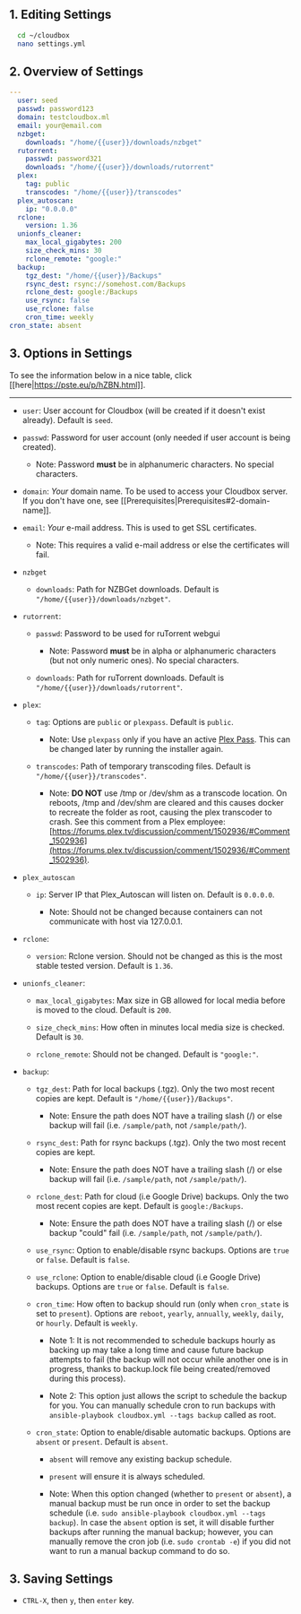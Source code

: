 ## 1. Editing Settings ##

  ```bash
    cd ~/cloudbox
    nano settings.yml
  ```

## 2. Overview of Settings ## 

```yaml
---
  user: seed
  passwd: password123
  domain: testcloudbox.ml
  email: your@email.com
  nzbget:
    downloads: "/home/{{user}}/downloads/nzbget"
  rutorrent:
    passwd: password321
    downloads: "/home/{{user}}/downloads/rutorrent"
  plex:
    tag: public
    transcodes: "/home/{{user}}/transcodes"
  plex_autoscan:
    ip: "0.0.0.0"
  rclone:
    version: 1.36
  unionfs_cleaner:
    max_local_gigabytes: 200
    size_check_mins: 30
    rclone_remote: "google:"
  backup:
    tgz_dest: "/home/{{user}}/Backups"
    rsync_dest: rsync://somehost.com/Backups
    rclone_dest: google:/Backups
    use_rsync: false
    use_rclone: false
    cron_time: weekly
cron_state: absent
```

## 3. Options in Settings

To see the information below in a nice table, click [[here|https://pste.eu/p/hZBN.html]].


---


- `user`: User account for Cloudbox (will be created if it doesn't exist already). Default is `seed`.

- `passwd`: Password for user account (only needed if user account is being created). 

  - Note: Password **must** be in alphanumeric characters. No special characters. 

- `domain`: _Your_ domain name. To be used to access your Cloudbox server. If you don't have one, see [[Prerequisites|Prerequisites#2-domain-name]].

- `email`: _Your_ e-mail address. This is used to get SSL certificates.

  - Note: This requires a valid e-mail address or else the certificates will fail.
- `nzbget`

    - `downloads`: Path for NZBGet downloads. Default is `"/home/{{user}}/downloads/nzbget"`. 

- `rutorrent`:

    - `passwd`: Password to be used for ruTorrent webgui

      - Note: Password **must** be in alpha or alphanumeric characters (but not only numeric ones). No special characters. 

    - `downloads`: Path for ruTorrent downloads. Default is `"/home/{{user}}/downloads/rutorrent"`. 

- `plex`:

  - `tag`: Options are `public` or `plexpass`. Default is `public`.

    - Note: Use `plexpass` only if you have an active [Plex Pass](https://www.plex.tv/features/plex-pass/). This can be changed later by running the installer again.

  - `transcodes`: Path of temporary transcoding files. Default is `"/home/{{user}}/transcodes"`. 

    - Note: **DO NOT** use /tmp or /dev/shm as a transcode location. On reboots, /tmp and /dev/shm are cleared and this causes docker to recreate the folder as root, causing the plex transcoder to crash. See this comment from a Plex employee: [https://forums.plex.tv/discussion/comment/1502936/#Comment_1502936](https://forums.plex.tv/discussion/comment/1502936/#Comment_1502936).

- `plex_autoscan`

  - `ip`: Server IP that Plex_Autoscan will listen on. Default is `0.0.0.0`. 

    - Note: Should not be changed because containers can not communicate with host via 127.0.0.1.

- `rclone`:

  - `version`: Rclone version. Should not be changed as this is the most stable tested version. Default is `1.36`.

- `unionfs_cleaner`:

  - `max_local_gigabytes`: Max size in GB allowed for local media before is moved to the cloud. Default is `200`. 

  - `size_check_mins`: How often in minutes local media size is checked. Default is `30`.

  - `rclone_remote`: Should not be changed. Default is `"google:"`.

- `backup`:

  - `tgz_dest`: Path for local backups (.tgz). Only the two most recent copies are kept. Default is `"/home/{{user}}/Backups"`.

    - Note: Ensure the path does NOT have a trailing slash (/) or else backup will fail (i.e. `/sample/path`, not `/sample/path/`).

  - `rsync_dest`: Path for rsync backups (.tgz). Only the two most recent copies are kept.

    - Note: Ensure the path does NOT have a trailing slash (/) or else backup will fail (i.e. `/sample/path`, not `/sample/path/`).

  - `rclone_dest`: Path for cloud (i.e Google Drive) backups. Only the two most recent copies are kept. Default is `google:/Backups`.

    - Note: Ensure the path does NOT have a trailing slash (/) or else backup "could" fail (i.e. `/sample/path`, not `/sample/path/`).

  - `use_rsync`: Option to enable/disable rsync backups. Options are `true` or `false`. Default is `false`.

  - `use_rclone`: Option to enable/disable cloud (i.e Google Drive) backups. Options are `true` or `false`. Default is `false`.

  - `cron_time`: How often to backup should run (only when `cron_state` is set to `present`). Options are `reboot`, `yearly`, `annually`, `weekly`, `daily`, or `hourly`. Default is `weekly`. 

    - Note 1: It is not recommended to schedule backups hourly as backing up may take a long time and cause future backup attempts to fail (the backup will not occur while another one is in progress, thanks to backup.lock file being created/removed during this process). 

    - Note 2: This option just allows the script to schedule the backup for you. You can manually schedule cron to run backups with `ansible-playbook cloudbox.yml --tags backup` called as root.

  - `cron_state`: Option to enable/disable automatic backups. Options are `absent` or `present`. Default is `absent`.

    - `absent` will remove any existing backup schedule. 

    - `present` will ensure it is always scheduled.

    - Note: When this option changed (whether to `present` or `absent`), a manual backup must be run once in order to set the backup schedule (i.e. `sudo ansible-playbook cloudbox.yml --tags backup`). In case the `absent` option is set, it will disable further backups after running the manual backup; however, you can manually remove the cron job (i.e. `sudo crontab -e`) if you did not want to run a manual backup command to do so.

## 3. Saving Settings ## 

- `CTRL-X`, then `y`, then `enter` key.

